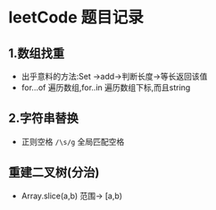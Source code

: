 # leetCode 题目记录

## 1.数组找重

- 出乎意料的方法:Set ->add->判断长度->等长返回该值
- for...of 遍历数组,for..in 遍历数组下标,而且string
  
## 2.字符串替换

- 正则空格  `/\s/g`  全局匹配空格

## 重建二叉树(分治)

- Array.slice(a,b) 范围-> [a,b)